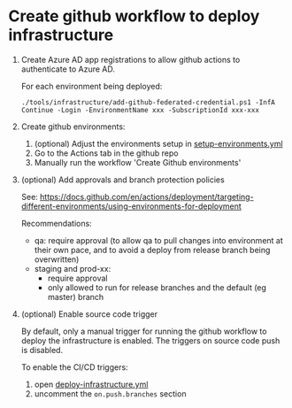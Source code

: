 # Create github workflow to deploy infrastructure

1. Create Azure AD app registrations to allow github actions to authenticate to Azure AD.

   For each environment being deployed:

      `./tools/infrastructure/add-github-federated-credential.ps1 -InfA Continue -Login -EnvironmentName xxx -SubscriptionId xxx-xxx`

2. Create github environments:

   1. (optional) Adjust the environments setup in [setup-environments.yml](../.github/workflows/setup-environments.yml)
   2. Go to the Actions tab in the github repo
   3. Manually run the workflow 'Create Github environments'

3. (optional) Add approvals and branch protection policies
   
   See: <https://docs.github.com/en/actions/deployment/targeting-different-environments/using-environments-for-deployment>

   Recommendations:
   * qa: require approval (to allow qa to pull changes into environment at their own pace, and to avoid a deploy from release branch being overwritten)
   * staging and prod-xx:
     * require approval
     * only allowed to run for release branches and the default (eg master) branch

4. (optional) Enable source code trigger

   By default, only a manual trigger for running the github workflow to deploy the infrastructure is enabled. The triggers on source code push is disabled.

   To enable the CI/CD triggers:
   1. open [deploy-infrastructure.yml](../.github/workflows/deploy-infrastructure.yml)
   2. uncomment the `on.push.branches` section
